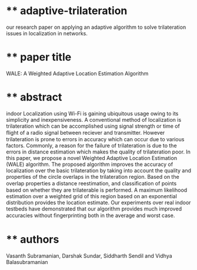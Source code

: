 # ** adaptive-trilateration
our research paper on applying an adaptive algorithm to solve trilateration issues in localization in networks.

# ** paper title
WALE: A Weighted Adaptive Location Estimation Algorithm

# ** abstract
indoor Localization using Wi-Fi is gaining ubiquitous usage owing to its simplicity and inexpensiveness. A conventional method of localization is trilateration which can be accomplished using signal strength or time of ﬂight of a radio signal between reciever and transmitter. However trilateration is prone to errors in accuracy which can occur due to various factors. Commonly, a reason for the failure of trilateration is due to the errors in distance estimation which makes the quality of trilateration poor. In this paper, we propose a novel Weighted Adaptive Location Estimation (WALE) algorithm. The proposed algorithm improves the accuracy of localization over the basic trilateration by taking into account the quality and properties of the circle overlaps in the trilateration region. Based on the overlap properties a distance reestimation, and classiﬁcation of points based on whether they are trilaterable is performed. A maximum likelihood estimation over a weighted grid of this region based on an exponential distribution provides the location estimate. Our experiments over real indoor testbeds have demonstrated that our algorithm provides much improved accuracies without ﬁngerprinting both in the average and worst case.

# ** authors
Vasanth Subramanian, Darshak Sundar, Siddharth Sendil and Vidhya Balasubramanian
